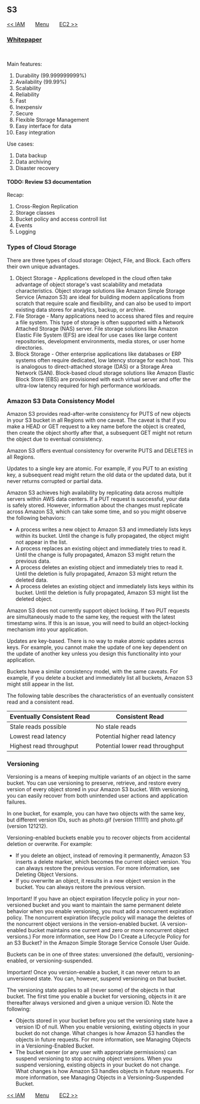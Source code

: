 ## S3


[<< IAM](/page/architect/001_iam)
&nbsp;&nbsp;&nbsp;&nbsp;&nbsp;
[Menu](/page/architect)
&nbsp;&nbsp;&nbsp;&nbsp;&nbsp;
[EC2 >>](/page/architect/003_ec2)

### [Whitepaper](https://d0.awsstatic.com/whitepapers/Storage/AWS%20Storage%20Services%20Whitepaper-v9.pdf)

<br/>

Main features:

1. Durability (99.999999999%)
2. Availability (99.99%) 
3. Scalability
4. Reliability
5. Fast
6. Inexpensiv
7. Secure
8. Flexible Storage Management
9. Easy interface for data
10. Easy integration

Use cases:

1. Data backup
2. Data archiving
3. Disaster recovery

#### TODO: Review S3 documentation


Recap:

1. Cross-Region Replication
2. Storage classes
3. Bucket policy and access controll list
4. Events
5. Logging

### Types of Cloud Storage  
There are three types of cloud storage: Object, File, and Block. Each offers their own unique advantages.  

1. Object Storage - Applications developed in the cloud often take advantage of object storage's vast scalability and metadata characteristics. Object storage solutions like Amazon Simple Storage Service (Amazon S3) are ideal for building modern applications from scratch that require scale and flexibility, and can also be used to import existing data stores for analytics, backup, or archive.
2. File Storage - Many applications need to access shared files and require a file system. This type of storage is often supported with a Network Attached Storage (NAS) server. File storage solutions like Amazon Elastic File System (EFS) are ideal for use cases like large content repositories, development environments, media stores, or user home directories.
3. Block Storage - Other enterprise applications like databases or ERP systems often require dedicated, low latency storage for each host. This is analogous to direct-attached storage (DAS) or a Storage Area Network (SAN). Block-based cloud storage solutions like Amazon Elastic Block Store (EBS) are provisioned with each virtual server and offer the ultra-low latency required for high performance workloads.


### Amazon S3 Data Consistency Model  
Amazon S3 provides read-after-write consistency for PUTS of new objects in your S3 bucket in all Regions with one caveat. The caveat is that if you make a HEAD or GET request to a key name before the object is created, then create the object shortly after that, a subsequent GET might not return the object due to eventual consistency.  

Amazon S3 offers eventual consistency for overwrite PUTS and DELETES in all Regions.  

Updates to a single key are atomic. For example, if you PUT to an existing key, a subsequent read might return the old data or the updated data, but it never returns corrupted or partial data.  

Amazon S3 achieves high availability by replicating data across multiple servers within AWS data centers. If a PUT request is successful, your data is safely stored. However, information about the changes must replicate across Amazon S3, which can take some time, and so you might observe the following behaviors:

- A process writes a new object to Amazon S3 and immediately lists keys within its bucket. Until the change is fully propagated, the object might not appear in the list.  
- A process replaces an existing object and immediately tries to read it. Until the change is fully propagated, Amazon S3 might return the previous data.
- A process deletes an existing object and immediately tries to read it. Until the deletion is fully propagated, Amazon S3 might return the deleted data.  
- A process deletes an existing object and immediately lists keys within its bucket. Until the deletion is fully propagated, Amazon S3 might list the deleted object.  

Amazon S3 does not currently support object locking. If two PUT requests are simultaneously made to the same key, the request with the latest timestamp wins. If this is an issue, you will need to build an object-locking mechanism into your application.

Updates are key-based. There is no way to make atomic updates across keys. For example, you cannot make the update of one key dependent on the update of another key unless you design this functionality into your application.

Buckets have a similar consistency model, with the same caveats. For example, if you delete a bucket and immediately list all buckets, Amazon S3 might still appear in the list.

The following table describes the characteristics of an eventually consistent read and a consistent read.


| Eventually Consistent Read | Consistent Read                 |
| -------------------------- | ------------------------------- |
| Stale reads possible       | No stale reads                  |
| Lowest read latency        | Potential higher read latency   |
| Highest read throughput    | Potential lower read throughput |


### Versioning  
Versioning is a means of keeping multiple variants of an object in the same bucket. You can use versioning to preserve, retrieve, and restore every version of every object stored in your Amazon S3 bucket. With versioning, you can easily recover from both unintended user actions and application failures.

In one bucket, for example, you can have two objects with the same key, but different version IDs, such as photo.gif (version 111111) and photo.gif (version 121212).

Versioning-enabled buckets enable you to recover objects from accidental deletion or overwrite. For example:  

- If you delete an object, instead of removing it permanently, Amazon S3 inserts a delete marker, which becomes the current object version. You can always restore the previous version. For more information, see Deleting Object Versions.
- If you overwrite an object, it results in a new object version in the bucket. You can always restore the previous version.  

Important! If you have an object expiration lifecycle policy in your non-versioned bucket and you want to maintain the same permanent delete behavior when you enable versioning, you must add a noncurrent expiration policy. The noncurrent expiration lifecycle policy will manage the deletes of the noncurrent object versions in the version-enabled bucket. (A version-enabled bucket maintains one current and zero or more noncurrent object versions.) For more information, see How Do I Create a Lifecycle Policy for an S3 Bucket? in the Amazon Simple Storage Service Console User Guide.

Buckets can be in one of three states: unversioned (the default), versioning-enabled, or versioning-suspended.

Important! Once you version-enable a bucket, it can never return to an unversioned state. You can, however, suspend versioning on that bucket.

The versioning state applies to all (never some) of the objects in that bucket. The first time you enable a bucket for versioning, objects in it are thereafter always versioned and given a unique version ID. Note the following:

- Objects stored in your bucket before you set the versioning state have a version ID of null. When you enable versioning, existing objects in your bucket do not change. What changes is how Amazon S3 handles the objects in future requests. For more information, see Managing Objects in a Versioning-Enabled Bucket.  
- The bucket owner (or any user with appropriate permissions) can suspend versioning to stop accruing object versions. When you suspend versioning, existing objects in your bucket do not change. What changes is how Amazon S3 handles objects in future requests. For more information, see Managing Objects in a Versioning-Suspended Bucket.

[<< IAM](/page/architect/001_iam)
&nbsp;&nbsp;&nbsp;&nbsp;&nbsp;
[Menu](/page/architect)
&nbsp;&nbsp;&nbsp;&nbsp;&nbsp;
[EC2 >>](/page/architect/003_ec2)